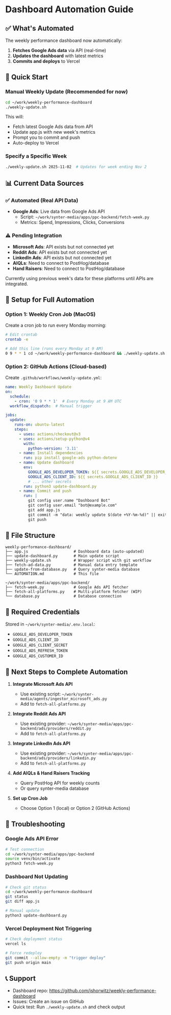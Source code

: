 # Dashboard Automation Guide

## ✅ What's Automated

The weekly performance dashboard now automatically:
1. **Fetches Google Ads data** via API (real-time)
2. **Updates the dashboard** with latest metrics
3. **Commits and deploys** to Vercel

## 🚀 Quick Start

### Manual Weekly Update (Recommended for now)
```bash
cd ~/work/weekly-performance-dashboard
./weekly-update.sh
```

This will:
- Fetch latest Google Ads data from API
- Update app.js with new week's metrics
- Prompt you to commit and push
- Auto-deploy to Vercel

### Specify a Specific Week
```bash
./weekly-update.sh 2025-11-02  # Updates for week ending Nov 2
```

## 📊 Current Data Sources

### ✅ Automated (Real API Data)
- **Google Ads**: Live data from Google Ads API
  - Script: `~/work/synter-media/apps/ppc-backend/fetch-week.py`
  - Metrics: Spend, Impressions, Clicks, Conversions

### ⚠️ Pending Integration
- **Microsoft Ads**: API exists but not connected yet
- **Reddit Ads**: API exists but not connected yet  
- **LinkedIn Ads**: API exists but not connected yet
- **AIQLs**: Need to connect to PostHog/database
- **Hand Raisers**: Need to connect to PostHog/database

Currently using previous week's data for these platforms until APIs are integrated.

## 🔧 Setup for Full Automation

### Option 1: Weekly Cron Job (MacOS)

Create a cron job to run every Monday morning:

```bash
# Edit crontab
crontab -e

# Add this line (runs every Monday at 9 AM)
0 9 * * 1 cd ~/work/weekly-performance-dashboard && ./weekly-update.sh >> ~/weekly-dashboard-update.log 2>&1
```

### Option 2: GitHub Actions (Cloud-based)

Create `.github/workflows/weekly-update.yml`:
```yaml
name: Weekly Dashboard Update
on:
  schedule:
    - cron: '0 9 * * 1'  # Every Monday at 9 AM UTC
  workflow_dispatch:  # Manual trigger

jobs:
  update:
    runs-on: ubuntu-latest
    steps:
      - uses: actions/checkout@v3
      - uses: actions/setup-python@v4
        with:
          python-version: '3.11'
      - name: Install dependencies
        run: pip install google-ads python-dotenv
      - name: Update dashboard
        env:
          GOOGLE_ADS_DEVELOPER_TOKEN: ${{ secrets.GOOGLE_ADS_DEVELOPER_TOKEN }}
          GOOGLE_ADS_CLIENT_ID: ${{ secrets.GOOGLE_ADS_CLIENT_ID }}
          # ... other secrets
        run: python3 update-dashboard.py
      - name: Commit and push
        run: |
          git config user.name "Dashboard Bot"
          git config user.email "bot@example.com"
          git add app.js
          git commit -m "data: weekly update $(date +%Y-%m-%d)" || exit 0
          git push
```

## 📁 File Structure

```
weekly-performance-dashboard/
├── app.js                    # Dashboard data (auto-updated)
├── update-dashboard.py       # Main update script
├── weekly-update.sh          # Wrapper script with git workflow
├── fetch-ad-data.py          # Manual data entry template
├── update-from-database.py   # Query synter-media database
└── AUTOMATION.md             # This file

~/work/synter-media/apps/ppc-backend/
├── fetch-week.py             # Google Ads API fetcher
├── fetch-all-platforms.py    # Multi-platform fetcher (WIP)
└── database.py               # Database connection
```

## 🔐 Required Credentials

Stored in `~/work/synter-media/.env.local`:
- `GOOGLE_ADS_DEVELOPER_TOKEN`
- `GOOGLE_ADS_CLIENT_ID`
- `GOOGLE_ADS_CLIENT_SECRET`
- `GOOGLE_ADS_REFRESH_TOKEN`
- `GOOGLE_ADS_CUSTOMER_ID`

## 🎯 Next Steps to Complete Automation

1. **Integrate Microsoft Ads API**
   - Use existing script: `~/work/synter-media/agents/ingestor_microsoft_ads.py`
   - Add to `fetch-all-platforms.py`

2. **Integrate Reddit Ads API**
   - Use existing provider: `~/work/synter-media/apps/ppc-backend/ads/providers/reddit.py`
   - Add to `fetch-all-platforms.py`

3. **Integrate LinkedIn Ads API**
   - Use existing provider: `~/work/synter-media/apps/ppc-backend/ads/providers/linkedin.py`
   - Add to `fetch-all-platforms.py`

4. **Add AIQLs & Hand Raisers Tracking**
   - Query PostHog API for weekly counts
   - Or query synter-media database

5. **Set up Cron Job**
   - Choose Option 1 (local) or Option 2 (GitHub Actions)

## 🐛 Troubleshooting

### Google Ads API Error
```bash
# Test connection
cd ~/work/synter-media/apps/ppc-backend
source venv/bin/activate
python3 fetch-week.py
```

### Dashboard Not Updating
```bash
# Check git status
cd ~/work/weekly-performance-dashboard
git status
git diff app.js

# Manual update
python3 update-dashboard.py
```

### Vercel Deployment Not Triggering
```bash
# Check deployment status
vercel ls

# Force redeploy
git commit --allow-empty -m "trigger deploy"
git push origin main
```

## 📞 Support

- Dashboard repo: https://github.com/jshorwitz/weekly-performance-dashboard
- Issues: Create an issue on GitHub
- Quick test: Run `./weekly-update.sh` and check output
